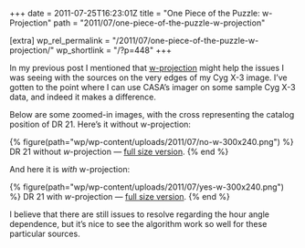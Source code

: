+++
date = 2011-07-25T16:23:01Z
title = "One Piece of the Puzzle: w-Projection"
path = "2011/07/one-piece-of-the-puzzle-w-projection"

[extra]
wp_rel_permalink = "/2011/07/one-piece-of-the-puzzle-w-projection/"
wp_shortlink = "/?p=448"
+++

In my previous post I mentioned that
[w-projection](http://adsabs.harvard.edu/abs/2005ASPC..347...86C) might help
the issues I was seeing with the sources on the very edges of my Cyg X-3
image. I’ve gotten to the point where I can use CASA’s imager on some sample
Cyg X-3 data, and indeed it makes a difference.

Below are some zoomed-in images, with the cross representing the catalog
position of DR 21. Here’s it without w-projection:

{% figure(path="wp/wp-content/uploads/2011/07/no-w-300x240.png") %}
DR 21 without *w*-projection — [full size version](../../../wp/wp-content/uploads/2011/07/no-w.png).
{% end %}

And here it is _with_ w-projection:

{% figure(path="wp/wp-content/uploads/2011/07/yes-w-300x240.png") %}
DR 21 with *w*-projection — [full size version](../../../wp/wp-content/uploads/2011/07/yes-w.png).
{% end %}

I believe that there are still issues to resolve regarding the hour angle
dependence, but it’s nice to see the algorithm work so well for these
particular sources.
